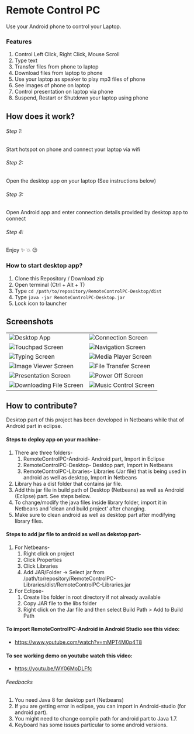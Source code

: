 # Remote Control PC

Use your Android phone to control your Laptop.

### Features

1. Control Left Click, Right Click, Mouse Scroll
2. Type text 
3. Transfer files from phone to laptop
4. Download files from laptop to phone
5. Use your laptop as speaker to play mp3 files of phone
6. See images of phone on laptop
7. Control presentation on laptop via phone
8. Suspend, Restart or Shutdown your laptop using phone

## How does it work?

###### Step 1:
Start hotspot on phone and connect your laptop via wifi

###### Step 2:
Open the desktop app on your laptop (See instructions below)

###### Step 3:
Open Android app and enter connection details provided by desktop app to connect

###### Step 4:
Enjoy :sparkles: :boom: :wink:

### How to start desktop app?
1. Clone this Repository / Download zip 
2. Open terminal (Ctrl + Alt + T)
3. Type `cd /path/to/repository/RemoteControlPC-Desktop/dist`
4. Type `java -jar RemoteControlPC-Desktop.jar`
5. Lock icon to launcher

## Screenshots
|  |  |
| --- | --- |
|![Desktop App](./screenshots/desktop.png) | ![Connection Screen](./screenshots/connect.png)|
|![Touchpad Screen](./screenshots/touchpad.png) | ![Navigation Screen](./screenshots/navigation-drawer.png)|
|![Typing Screen](./screenshots/keyboard.png) | ![Media Player Screen](./screenshots/media-player.png)|
|![Image Viewer Screen](./screenshots/image-viewer.png) | ![File Transfer Screen](./screenshots/file-transfer.png)|
|![Presentation Screen](./screenshots/presentation.png) | ![Power Off Screen](./screenshots/power-off.png)|
|![Downloading File Screen](./screenshots/downloading-file.png) | ![Music Control Screen](./screenshots/music-control.png)|

## How to contribute?
Desktop part of this project has been developed in Netbeans while that of Android part in eclipse.

#### Steps to deploy app on your machine-
1. There are three folders-
    1. RemoteControlPC-Android- Android part, Import in Eclipse
    2. RemoteControlPC-Desktop- Desktop part, Import in Netbeans
    3. RemoteControlPC-Libraries- Libraries (Jar file) that is being used in android as well as desktop, Import in Netbeans
2. Library has a dist folder that contains jar file.
3. Add this jar file in build path of Desktop (Netbeans) as well as Android (Eclipse) part. See steps below.
4. To change/modify the java files inside library folder, import it in Netbeans and 'clean and build project' after changing.
5. Make sure to clean android as well as desktop part after modifying library files.

#### Steps to add jar file to android as well as dekstop part-
1. For Netbeans-
    1. Right click on project 
    2. Click Properties
    3. Click Libraries
    4. Add JAR/Folder -> Select jar from /path/to/repository/RemoteControlPC-Libraries/dist/RemoteControlPC-Libraries.jar
2. For Eclipse-
    1. Create libs folder in root directory if not already available
    2. Copy JAR file to the libs folder
    3. Right click on the Jar file and then select Build Path > Add to Build Path

#### To import RemoteControlPC-Android in Android Studio see this video: 
* https://www.youtube.com/watch?v=mMPT4M0p4T8

#### To see working demo on youtube watch this video:
* https://youtu.be/WY06MoDLFfc

###### Feedbacks
1. You need Java 8 for desktop part (Netbeans)
2. If you are getting error in eclipse, you can import in Android-studio (for android part). 
3. You might need to change compile path for android part to Java 1.7. 
4. Keyboard has some issues particular to some android versions. 
  
